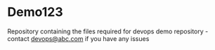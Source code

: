 # Demo123
Repository containing the files required for devops demo repository - contact devops@abc.com if you have any issues

